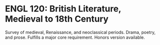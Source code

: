 # ENGL 120: British Literature, Medieval to 18th Century

Survey of medieval, Renaissance, and neoclassical periods. Drama, poetry, and prose. Fulfills a major core requirement. Honors version available.
